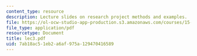 ```yaml
---
content_type: resource
description: Lecture slides on research project methods and examples.
file: https://ol-ocw-studio-app-production.s3.amazonaws.com/courses/15-301-managerial-psychology-fall-2006/7ab18ac51eb2a6af975a129470416589_lec3.pdf
file_type: application/pdf
resourcetype: Document
title: lec3.pdf
uid: 7ab18ac5-1eb2-a6af-975a-129470416589
---
```


